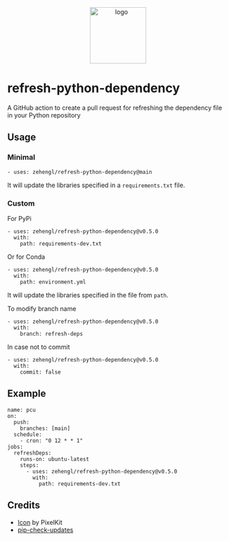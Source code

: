 <div align="center">
    <img src="https://cdn2.iconfinder.com/data/icons/flat-jewels-icon-set/512/0000_Refresh.png" alt="logo" height="128">
</div>

# refresh-python-dependency

A GitHub action to create a pull request for refreshing the dependency file in your Python repository

## Usage

### Minimal

    - uses: zehengl/refresh-python-dependency@main

It will update the libraries specified in a `requirements.txt` file.

### Custom

For PyPi

    - uses: zehengl/refresh-python-dependency@v0.5.0
      with:
        path: requirements-dev.txt

Or for Conda

    - uses: zehengl/refresh-python-dependency@v0.5.0
      with:
        path: environment.yml

It will update the libraries specified in the file from `path`.

To modify branch name

    - uses: zehengl/refresh-python-dependency@v0.5.0
      with:
        branch: refresh-deps

In case not to commit

    - uses: zehengl/refresh-python-dependency@v0.5.0
      with:
        commit: false

## Example

    name: pcu
    on:
      push:
        branches: [main]
      schedule:
        - cron: "0 12 * * 1"
    jobs:
      refreshDeps:
        runs-on: ubuntu-latest
        steps:
          - uses: zehengl/refresh-python-dependency@v0.5.0
            with:
              path: requirements-dev.txt

## Credits

- [Icon](https://www.iconfinder.com/icons/171269/refresh_icon) by PixelKit
- [pip-check-updates](https://pypi.org/project/pip-check-updates/)

